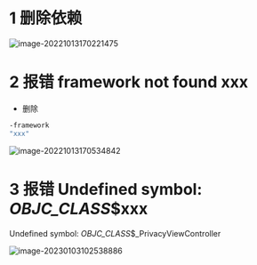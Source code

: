 # 1 删除依赖

![image-20221013170221475](https://oss-kelvinvan.oss-cn-chengdu.aliyuncs.com/img/image-20221013170221475.png)



# 2 报错 framework not found xxx

- 删除 

```bash
-framework
"xxx"
```

![image-20221013170534842](https://oss-kelvinvan.oss-cn-chengdu.aliyuncs.com/img/image-20221013170534842.png)



# 3 报错 Undefined symbol: _OBJC_CLASS_$xxx

Undefined symbol: _OBJC_CLASS_$_PrivacyViewController

![image-20230103102538886](https://oss-kelvinvan.oss-cn-chengdu.aliyuncs.com/img/image-20230103102538886.png)